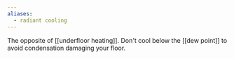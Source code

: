 ```yaml
---
aliases:
  - radiant cooling
---
```



The opposite of [[underfloor heating]].
Don't cool below the [[dew point]] to avoid condensation damaging your floor.
